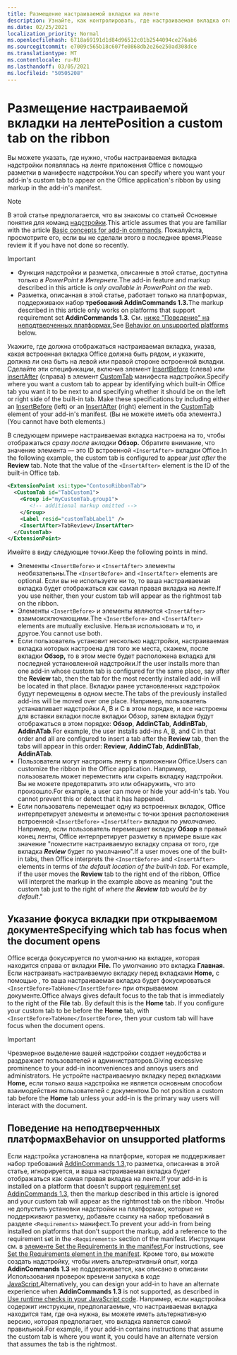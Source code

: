 ```yaml
---
title: Размещение настраиваемой вкладки на ленте
description: Узнайте, как контролировать, где настраиваемая вкладка отображается на ленте Office и имеет ли она фокус по умолчанию.
ms.date: 02/25/2021
localization_priority: Normal
ms.openlocfilehash: 6718a69191d1d84d96512c01b2544094ce276ab6
ms.sourcegitcommit: e7009c565b18c607fe0868db2e26e250ad308dce
ms.translationtype: MT
ms.contentlocale: ru-RU
ms.lasthandoff: 03/05/2021
ms.locfileid: "50505208"
---
```

# <a name="position-a-custom-tab-on-the-ribbon"></a><span data-ttu-id="6ab24-103">Размещение настраиваемой вкладки на ленте</span><span class="sxs-lookup"><span data-stu-id="6ab24-103">Position a custom tab on the ribbon</span></span>

<span data-ttu-id="6ab24-104">Вы можете указать, где нужно, чтобы настраиваемая вкладка надстройки появлялась на ленте приложения Office с помощью разметки в манифесте надстройки.</span><span class="sxs-lookup"><span data-stu-id="6ab24-104">You can specify where you want your add-in's custom tab to appear on the Office application's ribbon by using markup in the add-in's manifest.</span></span>

> [!NOTE]
> <span data-ttu-id="6ab24-105">В этой статье предполагается, что вы знакомы со статьей Основные понятия для команд [надстройки](add-in-commands.md).</span><span class="sxs-lookup"><span data-stu-id="6ab24-105">This article assumes that you are familiar with the article [Basic concepts for add-in commands](add-in-commands.md).</span></span> <span data-ttu-id="6ab24-106">Пожалуйста, просмотрите его, если вы не сделали этого в последнее время.</span><span class="sxs-lookup"><span data-stu-id="6ab24-106">Please review it if you have not done so recently.</span></span>

> [!IMPORTANT]
>
> - <span data-ttu-id="6ab24-107">Функция надстройки и разметка, описанные в этой статье, доступна только *в PowerPoint в Интернете.*</span><span class="sxs-lookup"><span data-stu-id="6ab24-107">The add-in feature and markup described in this article is *only available in PowerPoint on the web*.</span></span>
> - <span data-ttu-id="6ab24-108">Разметка, описанная в этой статье, работает только на платформах, поддерживаюх набор **требований AddinCommands 1.3.**</span><span class="sxs-lookup"><span data-stu-id="6ab24-108">The markup described in this article only works on platforms that support requirement set **AddinCommands 1.3**.</span></span> <span data-ttu-id="6ab24-109">См. [ниже "Поведение" на неподтверченных платформах.](#behavior-on-unsupported-platforms)</span><span class="sxs-lookup"><span data-stu-id="6ab24-109">See [Behavior on unsupported platforms](#behavior-on-unsupported-platforms) below.</span></span>

<span data-ttu-id="6ab24-110">Укажите, где должна отображаться настраиваемая вкладка, указав, какая встроенная вкладка Office должна быть рядом, и укажите, должна ли она быть на левой или правой стороне встроенной вкладки. Сделайте эти спецификации, включив элемент [InsertBefore](../reference/manifest/customtab.md#insertbefore) (слева) или [insertAfter](../reference/manifest/customtab.md#insertafter) (справа) в элемент [CustomTab](../reference/manifest/customtab.md) манифеста надстройки.</span><span class="sxs-lookup"><span data-stu-id="6ab24-110">Specify where you want a custom tab to appear by identifying which built-in Office tab you want it to be next to and specifying whether it should be on the left or right side of the built-in tab. Make these specifications by including either an [InsertBefore](../reference/manifest/customtab.md#insertbefore) (left) or an [InsertAfter](../reference/manifest/customtab.md#insertafter) (right) element in the [CustomTab](../reference/manifest/customtab.md) element of your add-in's manifest.</span></span> <span data-ttu-id="6ab24-111">(Вы не можете иметь оба элемента.)</span><span class="sxs-lookup"><span data-stu-id="6ab24-111">(You cannot have both elements.)</span></span>

<span data-ttu-id="6ab24-112">В следующем примере настраиваемая вкладка настроена на то, чтобы отображаться *сразу после вкладки* **Обзор.** Обратите внимание, что значение элемента — это ID встроенной `<InsertAfter>` вкладки Office.</span><span class="sxs-lookup"><span data-stu-id="6ab24-112">In the following example, the custom tab is configured to appear *just after* the **Review** tab. Note that the value of the `<InsertAfter>` element is the ID of the built-in Office tab.</span></span> 

```xml
<ExtensionPoint xsi:type="ContosoRibbonTab">
  <CustomTab id="TabCustom1">
    <Group id="myCustomTab.group1">
       <!-- additional markup omitted -->
    </Group>
    <Label resid="customTabLabel1" />
    <InsertAfter>TabReview</InsertAfter>
  </CustomTab>
</ExtensionPoint>
```

<span data-ttu-id="6ab24-113">Имейте в виду следующие точки.</span><span class="sxs-lookup"><span data-stu-id="6ab24-113">Keep the following points in mind.</span></span>

- <span data-ttu-id="6ab24-114">Элементы  `<InsertBefore>` и  `<InsertAfter>` элементы необязательны.</span><span class="sxs-lookup"><span data-stu-id="6ab24-114">The  `<InsertBefore>` and  `<InsertAfter>` elements are optional.</span></span> <span data-ttu-id="6ab24-115">Если вы не используете ни то, то ваша настраиваемая вкладка будет отображаться как самая правая вкладка на ленте.</span><span class="sxs-lookup"><span data-stu-id="6ab24-115">If you use neither, then your custom tab will appear as the rightmost tab on the ribbon.</span></span>
- <span data-ttu-id="6ab24-116">Элементы  `<InsertBefore>` и элементы являются  `<InsertAfter>` взаимоисключающими.</span><span class="sxs-lookup"><span data-stu-id="6ab24-116">The  `<InsertBefore>` and  `<InsertAfter>` elements are mutually exclusive.</span></span> <span data-ttu-id="6ab24-117">Нельзя использовать и то, и другое.</span><span class="sxs-lookup"><span data-stu-id="6ab24-117">You cannot use both.</span></span>
- <span data-ttu-id="6ab24-118">Если пользователь установит несколько надстройки, настраиваемая вкладка которых настроена для того же места, скажем, после вкладки **Обзор,** то в этом месте будет расположена вкладка для последней установленной надстройки.</span><span class="sxs-lookup"><span data-stu-id="6ab24-118">If the user installs more than one add-in whose custom tab is configured for the same place, say after the **Review** tab, then the tab for the most recently installed add-in will be located in that place.</span></span> <span data-ttu-id="6ab24-119">Вкладки ранее установленных надстройок будут перемещены в одном месте.</span><span class="sxs-lookup"><span data-stu-id="6ab24-119">The tabs of the previously installed add-ins will be moved over one place.</span></span> <span data-ttu-id="6ab24-120">Например, пользователь устанавливает надстройки A, B и C в этом порядке, и все  настроены для вставки вкладки после вкладки Обзор, затем вкладки будут отображаться в этом порядке: **Обзор**, **AddinCTab**, **AddinBTab**, **AddinATab**.</span><span class="sxs-lookup"><span data-stu-id="6ab24-120">For example, the user installs add-ins A, B, and C in that order and all are configured to insert a tab after the **Review** tab, then the tabs will appear in this order: **Review**, **AddinCTab**, **AddinBTab**, **AddinATab**.</span></span>
- <span data-ttu-id="6ab24-121">Пользователи могут настроить ленту в приложении Office.</span><span class="sxs-lookup"><span data-stu-id="6ab24-121">Users can customize the ribbon in the Office application.</span></span> <span data-ttu-id="6ab24-122">Например, пользователь может переместить или скрыть вкладку надстройки. Вы не можете предотвратить это или обнаружить, что это произошло.</span><span class="sxs-lookup"><span data-stu-id="6ab24-122">For example, a user can move or hide your add-in's tab. You cannot prevent this or detect that it has happened.</span></span>
- <span data-ttu-id="6ab24-123">Если пользователь перемещает одну из встроенных вкладок, Office интерпретирует элементы и элементы с точки зрения расположения встроенной `<InsertBefore>`  `<InsertAfter>` вкладки по *умолчанию.* Например, если пользователь перемещает вкладку **Обзор** в правый конец ленты, Office интерпретирует разметку в примере выше как значение "поместите настраиваемую вкладку справа от того, где вкладка ***Review*** будет по умолчанию".</span><span class="sxs-lookup"><span data-stu-id="6ab24-123">If a user moves one of the built-in tabs, then Office interprets the `<InsertBefore>` and  `<InsertAfter>` elements in terms of *the default location of the built-in tab*. For example, if the user moves the **Review** tab to the right end of the ribbon, Office will interpret the markup in the example above as meaning "put the custom tab just to the right of *where the **Review** tab would be by default*."</span></span>

## <a name="specifying-which-tab-has-focus-when-the-document-opens"></a><span data-ttu-id="6ab24-124">Указание фокуса вкладки при открываемом документе</span><span class="sxs-lookup"><span data-stu-id="6ab24-124">Specifying which tab has focus when the document opens</span></span>

<span data-ttu-id="6ab24-125">Office всегда фокусируется по умолчанию на вкладке, которая находится справа от вкладки **File.** По умолчанию это вкладка **Главная.** Если настраивать настраиваемую вкладку перед вкладками **Home,** с помощью , то ваша настраиваемая вкладка будет фокусироваться `<InsertBefore>TabHome</InsertBefore>` при открываемом документе.</span><span class="sxs-lookup"><span data-stu-id="6ab24-125">Office always gives default focus to the tab that is immediately to the right of the **File** tab. By default this is the **Home** tab. If you configure your custom tab to be before the **Home** tab, with `<InsertBefore>TabHome</InsertBefore>`, then your custom tab will have focus when the document opens.</span></span>

> [!IMPORTANT]
> <span data-ttu-id="6ab24-126">Чрезмерное выделение вашей надстройки создает неудобства и раздражает пользователей и администраторов.</span><span class="sxs-lookup"><span data-stu-id="6ab24-126">Giving excessive prominence to your add-in inconveniences and annoys users and administrators.</span></span> <span data-ttu-id="6ab24-127">Не устройте настраиваемую вкладку перед вкладками **Home,** если только ваша надстройка не является основным способом взаимодействия пользователей с документом.</span><span class="sxs-lookup"><span data-stu-id="6ab24-127">Do not position a custom tab before the **Home** tab unless your add-in is the primary way users will interact with the document.</span></span>

## <a name="behavior-on-unsupported-platforms"></a><span data-ttu-id="6ab24-128">Поведение на неподтверченных платформах</span><span class="sxs-lookup"><span data-stu-id="6ab24-128">Behavior on unsupported platforms</span></span>

<span data-ttu-id="6ab24-129">Если надстройка установлена на платформе, которая не поддерживает набор требований [AddinCommands 1.3,](../reference/requirement-sets/add-in-commands-requirement-sets.md)то разметка, описанная в этой статье, игнорируется, и ваша настраиваемая вкладка будет отображаться как самая правая вкладка на ленте.</span><span class="sxs-lookup"><span data-stu-id="6ab24-129">If your add-in is installed on a platform that doesn't support [requirement set AddinCommands 1.3](../reference/requirement-sets/add-in-commands-requirement-sets.md), then the markup described in this article is ignored and your custom tab will appear as the rightmost tab on the ribbon.</span></span> <span data-ttu-id="6ab24-130">Чтобы не допустить установки надстройки на платформах, которые не поддерживают разметку, добавьте ссылку на набор требований в разделе `<Requirements>` манифест.</span><span class="sxs-lookup"><span data-stu-id="6ab24-130">To prevent your add-in from being installed on platforms that don't support the markup, add a reference to the requirement set in the `<Requirements>` section of the manifest.</span></span> <span data-ttu-id="6ab24-131">Инструкции см. в [элементе Set the Requirements in the manifest.](../develop/specify-office-hosts-and-api-requirements.md#set-the-requirements-element-in-the-manifest)</span><span class="sxs-lookup"><span data-stu-id="6ab24-131">For instructions, see [Set the Requirements element in the manifest](../develop/specify-office-hosts-and-api-requirements.md#set-the-requirements-element-in-the-manifest).</span></span> <span data-ttu-id="6ab24-132">Кроме того, вы можете создать надстройку, чтобы иметь альтернативный опыт, когда **AddinCommands 1.3** не поддерживается, как описано в описании Использования проверок времени запуска в коде [JavaScript.](../develop/specify-office-hosts-and-api-requirements.md#use-runtime-checks-in-your-javascript-code)</span><span class="sxs-lookup"><span data-stu-id="6ab24-132">Alternatively, you can design your add-in to have an alternate experience when **AddinCommands 1.3** is not supported, as described in [Use runtime checks in your JavaScript code](../develop/specify-office-hosts-and-api-requirements.md#use-runtime-checks-in-your-javascript-code).</span></span> <span data-ttu-id="6ab24-133">Например, если надстройка содержит инструкции, предполагаемые, что настраиваемая вкладка находится там, где она нужна, вы можете иметь альтернативную версию, которая предполагает, что вкладка является самой правильной.</span><span class="sxs-lookup"><span data-stu-id="6ab24-133">For example, if your add-in contains instructions that assume the custom tab is where you want it, you could have an alternate version that assumes the tab is the rightmost.</span></span>

